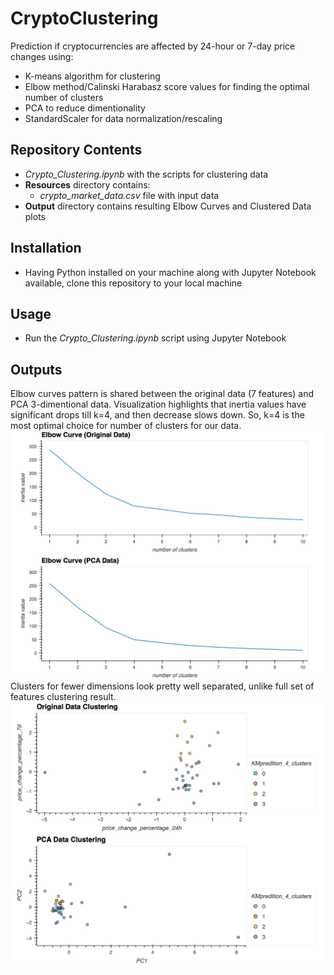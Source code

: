 # CryptoClustering
Prediction if cryptocurrencies are affected by 24-hour or 7-day price changes using:
 - K-means algorithm for clustering
 - Elbow method/Calinski Harabasz score values for finding the optimal number of clusters
 - PCA to reduce dimentionality
 - StandardScaler for data normalization/rescaling
## Repository Contents
- *Crypto_Clustering.ipynb* with the scripts for clustering data <br>
- **Resources** directory contains:
    - *crypto_market_data.csv* file with input data <br>
- **Output** directory contains resulting Elbow Curves and Clustered Data plots <br>
## Installation
 - Having Python installed on your machine along with Jupyter Notebook available, clone this repository to your local machine <br>
## Usage
 - Run the *Crypto_Clustering.ipynb* script using Jupyter Notebook <br>

## Outputs
Elbow curves pattern is shared between the original data (7 features) and PCA 3-dimentional data. Visualization highlights that inertia values have significant drops till k=4, and then decrease slows down. So, k=4 is the most optimal choice for number of clusters for our data. <br>
<img src="https://github.com/ValentynaK17/CryptoClustering/blob/main/Outputs/Elbow.png" width="600"> <br>
Clusters for fewer dimensions look pretty well separated, unlike full set of features clustering result. <br>
<img src="https://github.com/ValentynaK17/CryptoClustering/blob/main/Outputs/Clusters.png" width="600">


